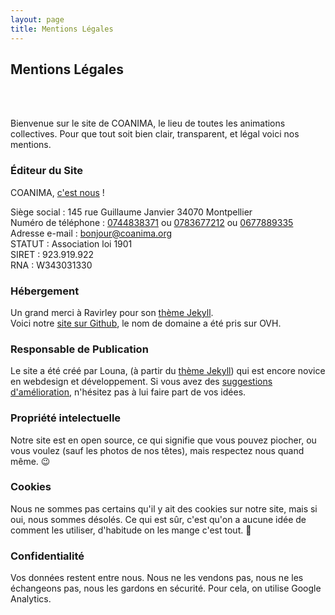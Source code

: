 ```yaml
---
layout: page
title: Mentions Légales
---
```


<div class="col-lg-12 text-center">
	<h2 class="section-heading text-uppercase">Mentions Légales</h2> <br> <br>
</div>

Bienvenue sur le site de COANIMA, le lieu de toutes les animations collectives. 
Pour que tout soit bien clair, transparent, et légal voici nos mentions.

### Éditeur du Site
COANIMA, [c'est nous](/nous) !

Siège social : 145 rue Guillaume Janvier 34070 Montpellier  
Numéro de téléphone : [0744838371](tel:+33744838371) ou [0783677212](tel:+33783677212) ou [0677889335](tel:+33677889335)  
Adresse e-mail : [bonjour@coanima.org](mailto:bonjour@coanima.org)  
STATUT : Association loi 1901  
SIRET : 923.919.922  
RNA : W343031330

### Hébergement
Un grand merci à Ravirley pour son [thème Jekyll](https://github.com/raviriley/agency-jekyll-theme).  
Voici notre [site sur Github](https://github.com/Co-anima/coanima.org), le nom de domaine a été pris sur OVH.

### Responsable de Publication
Le site a été créé par Louna, (à partir du [thème Jekyll](https://github.com/raviriley/agency-jekyll-theme)) qui est encore novice en webdesign et développement. Si vous avez des [suggestions d'amélioration](https://github.com/orgs/Co-anima/projects/1/), n'hésitez pas à lui faire part de vos idées.

### Propriété intelectuelle
Notre site est en open source, ce qui signifie que vous pouvez piocher, ou vous voulez (sauf les photos de nos têtes), mais respectez nous quand même. 😉

### Cookies
Nous ne sommes pas certains qu'il y ait des cookies sur notre site, mais si oui, nous sommes désolés. Ce qui est sûr, c'est qu'on a aucune idée de comment les utiliser, d'habitude on les mange c'est tout. 🍪

### Confidentialité
Vos données restent entre nous. Nous ne les vendons pas, nous ne les échangeons pas, nous les gardons en sécurité.
Pour cela, on utilise Google Analytics.
